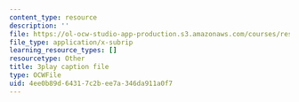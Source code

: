 ```yaml
---
content_type: resource
description: ''
file: https://ol-ocw-studio-app-production.s3.amazonaws.com/courses/res-ll-005-mathematics-of-big-data-and-machine-learning-january-iap-2020/4ee0b89d64317c2bee7a346da911a0f7_R6-LQbqUCI0.srt
file_type: application/x-subrip
learning_resource_types: []
resourcetype: Other
title: 3play caption file
type: OCWFile
uid: 4ee0b89d-6431-7c2b-ee7a-346da911a0f7
---
```

